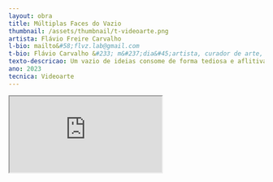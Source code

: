 ```yaml
---
layout: obra
title: Múltiplas Faces do Vazio
thumbnail: /assets/thumbnail/t-videoarte.png
artista: Flávio Freire Carvalho
l-bio: mailto&#58;flvz.lab@gmail.com
t-bio: Flávio Carvalho &#233; m&#237;dia&#45;artista, curador de arte, designer e professor que vive e trabalha em Curitiba, Brasil. É mestrando em Comunica&#231;&#227;o e Linguagens &#45; Cinema e Audiovisual na Universidade Tuiuti do Paraná UTP, Bolsista&#47;taxa PROSUP&#47;CAPES. Estudou especializa&#231;&#227;o em Interdisciplinar de Artes e Ensino das Artes na Universidade Estadual do Paraná UNESPAR&#47;FAP em 2012. Desde ent&#227;o, exibiu coletivamente em Berlim, Paris, Nova York, Madrid, Toronto, Curitiba, entre outras cidades. Em 2017&#47;18 foi o curador da exposi&#231;&#227;o Subli_me da The Wrong – New Digital Art Biennale em Curitiba. Integrou em 2018 a curadoria da Bienal Internacional de Arte de Curitiba ganhando o Pr&#234;mio Jovens Curadores. Em 2020 apresentou Laniakea &#47; The Wrong &#45; New Digital Art Biennale em Curitiba. Atualmente &#233; curador convidado da Bienal Internacional de Arte de Curitiba. Membro integrante do NPPA &#40;Núcleo de Pesquisa e Produ&#231;&#227;o Audiovisual&#41; e do GP CIC&#47;CIAC e professor da Escola de Belas Artes da PUC&#45;PR.
texto-descricao: Um vazio de ideias consome de forma tediosa e aflitiva uma sucess&#227;o de dias na vida de um ser humano chamado Stress.&#34; O filme “Múltiplas Faces do Vazio” &#233; uma videoperformance autobiográfica de Flávio Carvalho filmada com o software de vis&#227;o computacional ReacTIVision, montada como uma escultura virtual na game engine Unity e letterings por rede neural Bit Tripper. A trilha foi composta por Lilian Nakahodo, que construiu os elementos do glitch na música, por sonifica&#231;&#227;o. O filme “Múltiplas Faces do Vazio” &#233; uma videoperformance autobiográfica de Flávio Carvalho que foi filmada com o software de vis&#227;o computacional ReacTIVision, montada como uma escultura virtual na game engine Unity, e com os letreiros gravados diretamente da tela, do site de tipografia generativa por rede neural Bit Tripper. A trilha foi composta por Lilian Nakahodo que, em parceria com o diretor, construiu os elementos do glitch na música. O diretor criou imagens a partir da sinopse do filme como prompt no web app de I.A. MidJourney. Selecionou quatro imagens que enviou para a compositora, que ent&#227;o, transformou uma delas em áudio pela t&#233;cnica de sonifica&#231;&#227;o, resultando nos glitches da música. A “Condi&#231;&#227;o Pós&#45;M&#237;dia” do teórico de arte e m&#237;dia Peter Weibel norteia o filme. Weibel argumenta que&#58; “nenhuma m&#237;dia &#233; dominante e que ao inv&#233;s disso, todas as diferentes m&#237;dias influenciam e determinam umas as outras”. Temos ent&#227;o, de acordo com a teoria de Weibel, múltiplas linguagens interagindo no filme; da montagem ao produto final. Sobre o conceito do filme, o artista passava por um momento de intenso stress entre 2021&#45;2022, no qual, todos os dias eram ligeiramente iguais, tediosos. Isso aparece na primeira parte do filme onde existe a repeti&#231;&#227;o da nega&#231;&#227;o e descr&#233;dito do artista. O filme se apresenta num carrossel de frames soltos e desordenados que nunca se repetem emulando palimpsestos digitais. Ao fundo existem fragmentos de glitches azuis, que fazem parte da biblioteca do artista e que simbolizam a causa da afli&#231;&#227;o. No segundo momento do filme, a performance se desvela com uma certa calmaria que deixa sequelas. Assim como no filme, os compassos da trilha foram esculpidos de modo que nunca se repetem, com pequenas altera&#231;&#245;es introduzidas por processos randômicos digitais e manuais.
ano: 2023
tecnica: Videoarte
---
```


<div class="embed-responsive embed-responsive-16by9">
    <iframe class="embed-responsive-item" src="http://medialab.unb.br/images/videos/multiple_faces_of_the_void_720p.mp4"></iframe>
</div>
